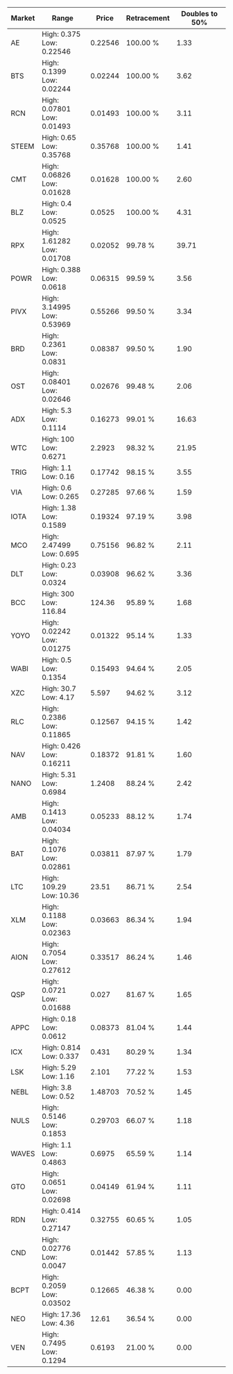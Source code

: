| Market | Range | Price| Retracement | Doubles to 50% |
| --- | --- | --- | --- | --- |
| AE | High: 0.375<br />Low: 0.22546 | 0.22546 | 100.00 % | 1.33 |
| BTS | High: 0.1399<br />Low: 0.02244 | 0.02244 | 100.00 % | 3.62 |
| RCN | High: 0.07801<br />Low: 0.01493 | 0.01493 | 100.00 % | 3.11 |
| STEEM | High: 0.65<br />Low: 0.35768 | 0.35768 | 100.00 % | 1.41 |
| CMT | High: 0.06826<br />Low: 0.01628 | 0.01628 | 100.00 % | 2.60 |
| BLZ | High: 0.4<br />Low: 0.0525 | 0.0525 | 100.00 % | 4.31 |
| RPX | High: 1.61282<br />Low: 0.01708 | 0.02052 | 99.78 % | 39.71 |
| POWR | High: 0.388<br />Low: 0.0618 | 0.06315 | 99.59 % | 3.56 |
| PIVX | High: 3.14995<br />Low: 0.53969 | 0.55266 | 99.50 % | 3.34 |
| BRD | High: 0.2361<br />Low: 0.0831 | 0.08387 | 99.50 % | 1.90 |
| OST | High: 0.08401<br />Low: 0.02646 | 0.02676 | 99.48 % | 2.06 |
| ADX | High: 5.3<br />Low: 0.1114 | 0.16273 | 99.01 % | 16.63 |
| WTC | High: 100<br />Low: 0.6271 | 2.2923 | 98.32 % | 21.95 |
| TRIG | High: 1.1<br />Low: 0.16 | 0.17742 | 98.15 % | 3.55 |
| VIA | High: 0.6<br />Low: 0.265 | 0.27285 | 97.66 % | 1.59 |
| IOTA | High: 1.38<br />Low: 0.1589 | 0.19324 | 97.19 % | 3.98 |
| MCO | High: 2.47499<br />Low: 0.695 | 0.75156 | 96.82 % | 2.11 |
| DLT | High: 0.23<br />Low: 0.0324 | 0.03908 | 96.62 % | 3.36 |
| BCC | High: 300<br />Low: 116.84 | 124.36 | 95.89 % | 1.68 |
| YOYO | High: 0.02242<br />Low: 0.01275 | 0.01322 | 95.14 % | 1.33 |
| WABI | High: 0.5<br />Low: 0.1354 | 0.15493 | 94.64 % | 2.05 |
| XZC | High: 30.7<br />Low: 4.17 | 5.597 | 94.62 % | 3.12 |
| RLC | High: 0.2386<br />Low: 0.11865 | 0.12567 | 94.15 % | 1.42 |
| NAV | High: 0.426<br />Low: 0.16211 | 0.18372 | 91.81 % | 1.60 |
| NANO | High: 5.31<br />Low: 0.6984 | 1.2408 | 88.24 % | 2.42 |
| AMB | High: 0.1413<br />Low: 0.04034 | 0.05233 | 88.12 % | 1.74 |
| BAT | High: 0.1076<br />Low: 0.02861 | 0.03811 | 87.97 % | 1.79 |
| LTC | High: 109.29<br />Low: 10.36 | 23.51 | 86.71 % | 2.54 |
| XLM | High: 0.1188<br />Low: 0.02363 | 0.03663 | 86.34 % | 1.94 |
| AION | High: 0.7054<br />Low: 0.27612 | 0.33517 | 86.24 % | 1.46 |
| QSP | High: 0.0721<br />Low: 0.01688 | 0.027 | 81.67 % | 1.65 |
| APPC | High: 0.18<br />Low: 0.0612 | 0.08373 | 81.04 % | 1.44 |
| ICX | High: 0.814<br />Low: 0.337 | 0.431 | 80.29 % | 1.34 |
| LSK | High: 5.29<br />Low: 1.16 | 2.101 | 77.22 % | 1.53 |
| NEBL | High: 3.8<br />Low: 0.52 | 1.48703 | 70.52 % | 1.45 |
| NULS | High: 0.5146<br />Low: 0.1853 | 0.29703 | 66.07 % | 1.18 |
| WAVES | High: 1.1<br />Low: 0.4863 | 0.6975 | 65.59 % | 1.14 |
| GTO | High: 0.0651<br />Low: 0.02698 | 0.04149 | 61.94 % | 1.11 |
| RDN | High: 0.414<br />Low: 0.27147 | 0.32755 | 60.65 % | 1.05 |
| CND | High: 0.02776<br />Low: 0.0047 | 0.01442 | 57.85 % | 1.13 |
| BCPT | High: 0.2059<br />Low: 0.03502 | 0.12665 | 46.38 % | 0.00 |
| NEO | High: 17.36<br />Low: 4.36 | 12.61 | 36.54 % | 0.00 |
| VEN | High: 0.7495<br />Low: 0.1294 | 0.6193 | 21.00 % | 0.00 |
